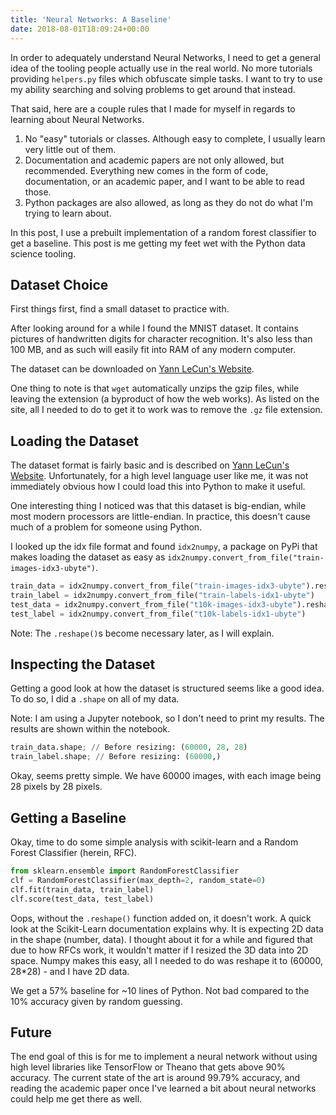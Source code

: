 ```yaml
---
title: 'Neural Networks: A Baseline'
date: 2018-08-01T18:09:24+00:00
---
```

In order to adequately understand Neural Networks, I need to get a general idea of the tooling people actually use in the real world. No more tutorials providing `helpers.py` files which obfuscate simple tasks. I want to try to use my ability searching and solving problems to get around that instead.

That said, here are a couple rules that I made for myself in regards to learning about Neural Networks.

1. No "easy" tutorials or classes. Although easy to complete, I usually learn very little out of them.
2. Documentation and academic papers are not only allowed, but recommended. Everything new comes in the form of code, documentation, or an academic paper, and I want to be able to read those.
3. Python packages are also allowed, as long as they do not do what I'm trying to learn about.

In this post, I use a prebuilt implementation of a random forest classifier to get a baseline. This post is me getting my feet wet with the Python data science tooling.

<!--more-->

## Dataset Choice

First things first, find a small dataset to practice with.

After looking around for a while I found the MNIST dataset. It contains pictures of handwritten digits for character recognition. It's also less than 100 MB, and as such will easily fit into RAM of any modern computer.

The dataset can be downloaded on [Yann LeCun's Website](http://yann.lecun.com/exdb/mnist/).

One thing to note is that `wget` automatically unzips the gzip files, while leaving the extension (a byproduct of how the web works). As listed on the site, all I needed to do to get it to work was to remove the `.gz` file extension.

## Loading the Dataset

The dataset format is fairly basic and is described on [Yann LeCun's Website](http://yann.lecun.com/exdb/mnist/). Unfortunately, for a high level language user like me, it was not immediately obvious how I could load this into Python to make it useful.

One interesting thing I noticed was that this dataset is big-endian, while most modern processors are little-endian. In practice, this doesn't cause much of a problem for someone using Python.

I looked up the idx file format and found `idx2numpy`, a package on PyPi that makes loading the dataset as easy as `idx2numpy.convert_from_file("train-images-idx3-ubyte")`.

```python
train_data = idx2numpy.convert_from_file("train-images-idx3-ubyte").reshape(60000, 784)
train_label = idx2numpy.convert_from_file("train-labels-idx1-ubyte")
test_data = idx2numpy.convert_from_file("t10k-images-idx3-ubyte").reshape(10000, 784)
test_label = idx2numpy.convert_from_file("t10k-labels-idx1-ubyte")
```

Note: The `.reshape()`s become necessary later, as I will explain.

## Inspecting the Dataset

Getting a good look at how the dataset is structured seems like a good idea. To do so, I did a `.shape` on all of my data.

Note: I am using a Jupyter notebook, so I don't need to print my results. The results are shown within the notebook.

```python
train_data.shape; // Before resizing: (60000, 28, 28)
train_label.shape; // Before resizing: (60000,)
```

Okay, seems pretty simple. We have 60000 images, with each image being 28 pixels by 28 pixels.

## Getting a Baseline

Okay, time to do some simple analysis with scikit-learn and a Random Forest Classifier (herein, RFC).

```python
from sklearn.ensemble import RandomForestClassifier
clf = RandomForestClassifier(max_depth=2, random_state=0)
clf.fit(train_data, train_label)
clf.score(test_data, test_label)
```

Oops, without the `.reshape()` function added on, it doesn't work. A quick look at the Scikit-Learn documentation explains why. It is expecting 2D data in the shape (number, data). I thought about it for a while and figured that due to how RFCs work, it wouldn't matter if I resized the 3D data into 2D space. Numpy makes this easy, all I needed to do was reshape it to (60000, 28*28) - and I have 2D data.

We get a 57% baseline for ~10 lines of Python. Not bad compared to the 10% accuracy given by random guessing.

## Future

The end goal of this is for me to implement a neural network without using high level libraries like TensorFlow or Theano that gets above 90% accuracy. The current state of the art is around 99.79% accuracy, and reading the academic paper once I've learned a bit about neural networks could help me get there as well.
